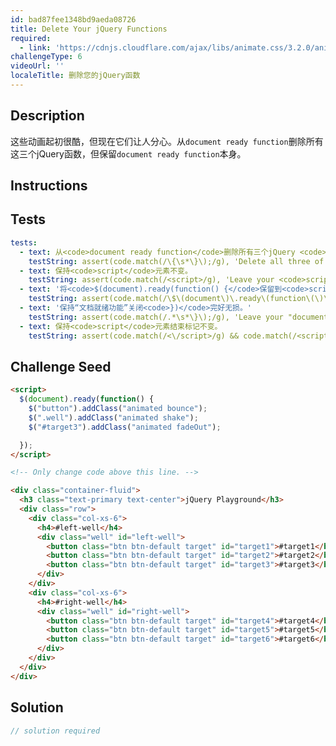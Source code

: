 ```yaml
---
id: bad87fee1348bd9aeda08726
title: Delete Your jQuery Functions
required:
  - link: 'https://cdnjs.cloudflare.com/ajax/libs/animate.css/3.2.0/animate.css'
challengeType: 6
videoUrl: ''
localeTitle: 删除您的jQuery函数
---
```


## Description
<section id="description">这些动画起初很酷，但现在它们让人分心。从<code>document ready function</code>删除所有这三个jQuery函数，但保留<code>document ready function</code>本身。 </section>

## Instructions
<section id="instructions">
</section>

## Tests
<section id='tests'>

```yml
tests:
  - text: 从<code>document ready function</code>删除所有三个jQuery <code>document ready function</code> 。
    testString: assert(code.match(/\{\s*\}\);/g), 'Delete all three of your jQuery functions from your <code>document ready function</code>.');
  - text: 保持<code>script</code>元素不变。
    testString: assert(code.match(/<script>/g), 'Leave your <code>script</code> element intact.');
  - text: '将<code>$(document).ready(function() {</code>保留到<code>script</code>元素的开头。'
    testString: assert(code.match(/\$\(document\)\.ready\(function\(\)\s?\{/g), 'Leave your <code>$&#40document&#41.ready&#40function&#40&#41 {</code> to the beginning of your <code>script</code> element.');
  - text: '保持“文档就绪功能”关闭<code>})</code>完好无损。'
    testString: assert(code.match(/.*\s*\}\);/g), 'Leave your "document ready function" closing <code>&#125;&#41;</code> intact.');
  - text: 保持<code>script</code>元素结束标记不变。
    testString: assert(code.match(/<\/script>/g) && code.match(/<script/g) && code.match(/<\/script>/g).length === code.match(/<script/g).length, 'Leave your <code>script</code> element closing tag intact.');

```

</section>

## Challenge Seed
<section id='challengeSeed'>

<div id='html-seed'>

```html
<script>
  $(document).ready(function() {
    $("button").addClass("animated bounce");
    $(".well").addClass("animated shake");
    $("#target3").addClass("animated fadeOut");

  });
</script>

<!-- Only change code above this line. -->

<div class="container-fluid">
  <h3 class="text-primary text-center">jQuery Playground</h3>
  <div class="row">
    <div class="col-xs-6">
      <h4>#left-well</h4>
      <div class="well" id="left-well">
        <button class="btn btn-default target" id="target1">#target1</button>
        <button class="btn btn-default target" id="target2">#target2</button>
        <button class="btn btn-default target" id="target3">#target3</button>
      </div>
    </div>
    <div class="col-xs-6">
      <h4>#right-well</h4>
      <div class="well" id="right-well">
        <button class="btn btn-default target" id="target4">#target4</button>
        <button class="btn btn-default target" id="target5">#target5</button>
        <button class="btn btn-default target" id="target6">#target6</button>
      </div>
    </div>
  </div>
</div>

```

</div>



</section>

## Solution
<section id='solution'>

```js
// solution required
```
</section>

